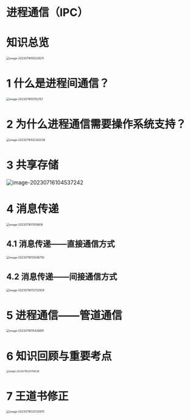 # 进程通信（IPC）



# 知识总览

<img src="https://cvp.oss-cn-shanghai.aliyuncs.com/picgo/202307161002281.png" alt="image-20230716100228211" style="zoom:50%;" />



# 1 什么是进程间通信？

<img src="https://cvp.oss-cn-shanghai.aliyuncs.com/picgo/202307161011251.png" alt="image-20230716101152157" style="zoom:50%;" />

# 2 为什么进程通信需要操作系统支持？

<img src="https://cvp.oss-cn-shanghai.aliyuncs.com/picgo/202307161023198.png" alt="image-20230716102342038" style="zoom:50%;" />

# 3 共享存储

![image-20230716104537242](https://cvp.oss-cn-shanghai.aliyuncs.com/picgo/202307161045510.png)



# 4 消息传递

<img src="https://cvp.oss-cn-shanghai.aliyuncs.com/picgo/202307161110929.png" alt="image-20230716111016818" style="zoom:50%;" />

## 4.1 消息传递——直接通信方式

<img src="https://cvp.oss-cn-shanghai.aliyuncs.com/picgo/202307161120909.png" alt="image-20230716112048750" style="zoom:50%;" />

## 4.2 消息传递——间接通信方式

<img src="https://cvp.oss-cn-shanghai.aliyuncs.com/picgo/202307161137082.png" alt="image-20230716113732939" style="zoom:50%;" />

# 5 进程通信——管道通信

<img src="https://cvp.oss-cn-shanghai.aliyuncs.com/picgo/202307161154075.png" alt="image-20230716115426891" style="zoom:50%;" />

# 6 知识回顾与重要考点

<img src="https://cvp.oss-cn-shanghai.aliyuncs.com/picgo/202307161207010.png" alt="image-20230716120756538" style="zoom: 43%;" />

# 7 王道书修正

<img src="https://cvp.oss-cn-shanghai.aliyuncs.com/picgo/202307161257259.png" alt="image-20230716125720975" style="zoom: 50%;" />
